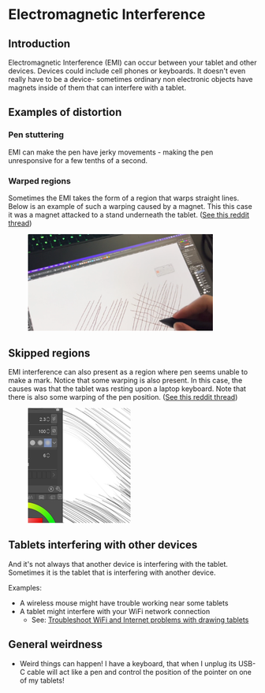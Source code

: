 # Electromagnetic Interference

## Introduction

Electromagnetic Interference (EMI) can occur between your tablet and other devices. Devices could include cell phones or keyboards. It doesn't even really have to be a device- sometimes ordinary non electronic objects have magnets inside of them that can interfere with a tablet.

## Examples of distortion

### **Pen stuttering**

EMI can make the pen have jerky movements - making the pen unresponsive for a few tenths of a second. &#x20;

### **Warped regions**

Sometimes the EMI takes the form of a region that warps straight lines. Below is an example of such a warping caused by a magnet. This this case it was a magnet attacked to a stand underneath the tablet. ([See this reddit thread](https://www.reddit.com/r/huion/comments/13yef7f/kamvas\_13\_digitizer\_problem/))

<div align="left">

<figure><img src="../../.gitbook/assets/EMI_warping_1.png" alt="" width="375"><figcaption></figcaption></figure>

</div>

## **Skipped regions**

EMI interference can also present as a region where pen seems unable to make a mark. Notice that some warping is also present. In this case, the causes was that the tablet was resting upon a laptop keyboard. Note that there is also some warping of the pen position. ([See this reddit thread](https://www.reddit.com/r/XPpen/comments/14joyq5/pen\_skips\_across\_the\_screen\_in\_certain\_spots\_help/))

<div align="left">

<figure><img src="../../.gitbook/assets/p7asi002ne8b1.jpg" alt="" width="208"><figcaption></figcaption></figure>

</div>

## Tablets interfering with other devices

And it's not always that another device is interfering with the tablet. Sometimes it is the tablet that is interfering with another device.

Examples:

* A wireless mouse might have trouble working near some tablets
* A tablet might interfere with your WiFi network connection
  * See: [Troubleshoot WiFi and Internet problems with drawing tablets](../../troubleshooting/troubleshoot-wifi-and-internet-problems-with-drawing-tablets.md)&#x20;

## General weirdness

* Weird things can happen! I have a keyboard, that when I unplug its USB-C cable will act like a pen and control the position of the pointer on one of my tablets!
